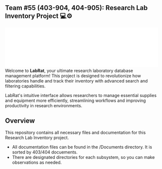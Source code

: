 ## Team #55 (403-904, 404-905): Research Lab Inventory Project 💻⚙️
![LabRat Logo](webApp/frontend/images/labrat-name.png)
Welcome to **LabRat**, your ultimate research laboratory database management platform! This project is designed to revolutionize how laboratories handle and track their inventory with advanced search and filtering capabilities.

LabRat's intuitive interface allows researchers to manage essential supplies and equipment more efficiently, streamlining workflows and improving productivity in research environments.

## Overview
This repository contains all necessary files and documentation for this Research Lab Inventory project.
- All documentation files can be found in the /Documents directory. It is sorted by 403/404 docuements.
- There are designated directories for each subsystem, so you can make observations as needed.
